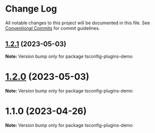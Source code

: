 # Change Log

All notable changes to this project will be documented in this file.
See [Conventional Commits](https://conventionalcommits.org) for commit guidelines.

## [1.2.1](https://github.com/matteobruni/typedoc-plugins/compare/tsconfig-plugins-demo@1.2.0...tsconfig-plugins-demo@1.2.1) (2023-05-03)

**Note:** Version bump only for package tsconfig-plugins-demo





# [1.2.0](https://github.com/matteobruni/typedoc-plugins/compare/tsconfig-plugins-demo@1.1.0...tsconfig-plugins-demo@1.2.0) (2023-05-03)

**Note:** Version bump only for package tsconfig-plugins-demo





# 1.1.0 (2023-04-26)

**Note:** Version bump only for package tsconfig-plugins-demo
